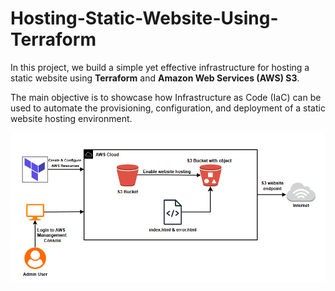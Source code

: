 # Hosting-Static-Website-Using-Terraform

In this project, we build a simple yet effective infrastructure for hosting a static website using **Terraform** and **Amazon Web Services (AWS) S3**.  

The main objective is to showcase how Infrastructure as Code (IaC) can be used to automate the provisioning, configuration, and deployment of a static website hosting environment.

![Image](https://github.com/ashrafbilalmohaidat2/Hosting-Static-Website-Using-Terraform/blob/3ff88fcaf6b7dbe7d6f26156d6e0108e0f5de8ee/S3staticWeb.png)

